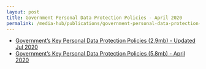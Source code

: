 ```yaml
---
layout: post
title: Government Personal Data Protection Policies - April 2020
permalink: /media-hub/publications/government-personal-data-protection-policies-apr20
---
```

*  [Government’s Key Personal Data Protection Policies (2.9mb) - Updated Jul 2020](/files/publications/government-personal-data-protection-policies-jul21.pdf)
*   [Government’s Key Personal Data Protection Policies (5.8mb) - April 2020](files/publications/government-personal-data-protection-policies-Apr2020.pdf)